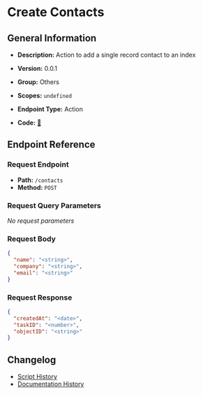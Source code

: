 # Create Contacts

## General Information

- **Description:** Action to add a single record contact to an index

- **Version:** 0.0.1
- **Group:** Others
- **Scopes:** `undefined`
- **Endpoint Type:** Action
- **Code:** [🔗](https://github.com/NangoHQ/integration-templates/tree/main/integrations/algolia/actions/create-contacts.ts)


## Endpoint Reference

### Request Endpoint

- **Path:** `/contacts`
- **Method:** `POST`

### Request Query Parameters

_No request parameters_

### Request Body

```json
{
  "name": "<string>",
  "company": "<string>",
  "email": "<string>"
}
```

### Request Response

```json
{
  "createdAt": "<date>",
  "taskID": "<number>",
  "objectID": "<string>"
}
```

## Changelog

- [Script History](https://github.com/NangoHQ/integration-templates/commits/main/integrations/algolia/actions/create-contacts.ts)
- [Documentation History](https://github.com/NangoHQ/integration-templates/commits/main/integrations/algolia/actions/create-contacts.md)

<!-- END  GENERATED CONTENT -->

